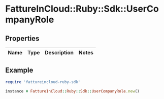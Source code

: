 # FattureInCloud::Ruby::Sdk::UserCompanyRole

## Properties

| Name | Type | Description | Notes |
| ---- | ---- | ----------- | ----- |

## Example

```ruby
require 'fattureincloud-ruby-sdk'

instance = FattureInCloud::Ruby::Sdk::UserCompanyRole.new()
```

